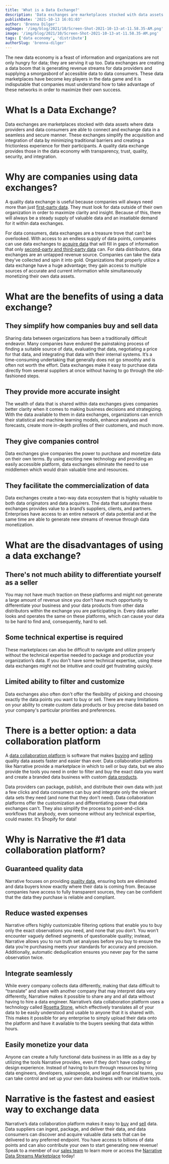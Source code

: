 ```yaml
---
title: 'What is a Data Exchange?'
description: 'Data exchanges are marketplaces stocked with data assets where data providers and data consumers are able to connect and exchange data in a seamless and secure manner. '
publishDate: '2021-10-13 16:01:03'
author: 'Brenna Dilger'
ogImage: '/img/blog/2021/10/Screen-Shot-2021-10-13-at-11.58.35-AM.png'
image: '/img/blog/2021/10/Screen-Shot-2021-10-13-at-11.58.35-AM.png'
tags: ['data economy', 'distribute']
authorSlug: 'brenna-dilger'
---
```

The new data economy is a feast of information and organizations are not only hungry for data; they are serving it up too. Data exchanges are creating a data boom that is generating revenue streams for data providers and supplying a smorgasbord of accessible data to data consumers. These data marketplaces have become key players in the data game and it is indisputable that companies must understand how to take advantage of these networks in order to maximize their own success.

**What Is a Data Exchange?**
============================

Data exchanges are marketplaces stocked with data assets where data providers and data consumers are able to connect and exchange data in a seamless and secure manner. These exchanges simplify the acquisition and integration of data by minimizing traditional barriers and creating a frictionless experience for their participants. A quality data exchange provides those in the data economy with transparency, trust, quality, security, and integration. 

**Why are companies using data exchanges?**
===========================================

A quality data exchange is useful because companies will always need more than just [first-party data](/first-party-second-party-third-party-data). They must look for data outside of their own organization in order to maximize clarity and insight. Because of this, there will always be a steady supply of valuable data and an insatiable demand for it within data exchanges.

For data consumers, data exchanges are a treasure trove that can’t be overlooked. With access to an endless supply of data points, companies can use data exchanges to [acquire data](/how-to-find-and-buy-the-data-you-need-to-succeed) that will fill in gaps of information that only [second-party and third-party data](https://blog.narrative.io/first-party-second-party-third-party-data) can. For data distributors, data exchanges are an untapped revenue source. Companies can take the data they’ve collected and spin it into gold. Organizations that properly utilize a data exchange have a huge advantage; they gain access to multiple sources of accurate and current information while simultaneously monetizing their own data assets.

**What are the benefits of using a data exchange?** 
====================================================

**They simplify how companies buy and sell data** 
--------------------------------------------------

Sharing data between organizations has been a traditionally difficult endeavor. Many companies have endured the painstaking process of finding a suitable source of data, evaluating that data, negotiating a price for that data, and integrating that data with their internal systems. It’s a time-consuming undertaking that generally does not go smoothly and is often not worth the effort. Data exchanges make it easy to purchase data directly from several suppliers at once without having to go through the old-fashioned steps. 

**They provide more accurate insight** 
---------------------------------------

The wealth of data that is shared within data exchanges gives companies better clarity when it comes to making business decisions and strategizing. With the data available to them in data exchanges, organizations can enrich their statistical and machine learning models, enhance analyses and forecasts, create more in-depth profiles of their customers, and much more.

**They give companies control**
-------------------------------

Data exchanges give companies the power to purchase and monetize data on their own terms. By using exciting new technology and providing an easily accessible platform, data exchanges eliminate the need to use middlemen which would drain valuable time and resources. 

**They facilitate the commercialization of data** 
--------------------------------------------------

Data exchanges create a two-way data ecosystem that is highly valuable to both data originators and data acquirers. The data that saturates these exchanges provides value to a brand’s suppliers, clients, and partners. Enterprises have access to an entire network of data potential and at the same time are able to generate new streams of revenue through data monetization.

**What are the disadvantages of using a data exchange?**
========================================================

There's not much ability to differentiate yourself as a seller
--------------------------------------------------------------

You may not have much traction on these platforms and might not generate a large amount of revenue since you don’t have much opportunity to differentiate your business and your data products from other data distributors within the exchange you are participating in. Every data seller looks and operates the same on these platforms, which can cause your data to be hard to find and, consequently, hard to sell.

Some technical expertise is required
------------------------------------

These marketplaces can also be difficult to navigate and utilize properly without the technical expertise needed to package and productize your organization’s data. If you don't have some technical expertise, using these data exchanges might not be intuitive and could get frustrating quickly. 

Limited ability to filter and customize 
----------------------------------------

Data exchanges also often don't offer the flexibility of picking and choosing exactly the data points you want to buy or sell. There are many limitations on your ability to create custom data products or buy precise data based on your company's particular priorities and preferences. 

There is a better option: a data collaboration platform
=======================================================

A [data collaboration platform](https://www.narrative.io) is software that makes [buying](/how-to-find-and-buy-the-data-you-need-to-succeed) and [selling](/how-to-start-selling-your-data) quality data assets faster and easier than ever. Data collaboration platforms like Narrative provide a marketplace in which to sell or buy data, but we also provide the tools you need in order to filter and buy the exact data you want and create a branded data business with custom [data products](/5-steps-to-building-a-successful-data-product).

Data providers can package, publish, and distribute their own data with just a few clicks and data consumers can buy and integrate only the relevant data sets they need (and none that they don't need). Data collaboration platforms offer the customization and differentiating power that data exchanges can't. They also simplify the process to point-and-click workflows that anybody, even someone without any technical expertise, could master. It’s Shopify for data!

Why is Narrative the #1 data collaboration platform?
====================================================

Guaranteed quality data 
------------------------

Narrative focuses on providing [quality data](https://www.narrative.io/pillar/data-quality), ensuring bots are eliminated and data buyers know exactly where their data is coming from. Because companies have access to fully transparent sources, they can be confident that the data they purchase is reliable and compliant. 

**Reduce wasted expenses**
--------------------------

Narrative offers highly customizable filtering options that enable you to buy only the exact observations you need, and none that you don’t. You won’t encounter vaguely defined segments of questionable quality; instead, Narrative allows you to run truth set analyses before you buy to ensure the data you’re purchasing meets your standards for accuracy and precision. Additionally, automatic deduplication ensures you never pay for the same observation twice.

**Integrate seamlessly**
------------------------

While every company collects data differently, making that data difficult to “translate” and share with another company that may interpret data very differently, Narrative makes it possible to share any and all data without having to hire a data engineer. Narrative’s data collaboration platform uses a technology called [Rosetta Stone](https://www.youtube.com/watch?v=N8v_1vYBbvA), which effectively translates all of your data to be easily understood and usable to anyone that it is shared with. This makes it possible for any enterprise to simply upload their data onto the platform and have it available to the buyers seeking that data within hours.

**Easily monetize your data**
-----------------------------

Anyone can create a fully functional data business in as little as a day by utilizing the tools Narrative provides, even if they don’t have coding or design experience. Instead of having to burn through resources by hiring data engineers, developers, salespeople, and legal and financial teams, you can take control and set up your own data business with our intuitive tools.

**Narrative is the fastest and easiest way to exchange data**
=============================================================

Narrative’s data collaboration platform makes it easy to [buy](https://www.narrative.io/acquire) and [sell](https://www.narrative.io/distribute) data. Data suppliers can ingest, package, and deliver their data, and data consumers can discover and acquire valuable data sets that can be delivered to any preferred endpoint. You have access to billions of data points and can also contribute your own to start generating new revenue! Speak to a member of our [sales team](https://www.narrative.io/demo?hsCtaTracking=3cc18a2d-34ee-48ae-8dc5-f0accaa8ada4%7C6b8edba4-0356-4ffa-8e48-de5ce3d8fb0e) to learn more or access the [Narrative Data Streams Marketplace](https://app.narrative.io/) today!
